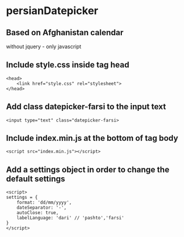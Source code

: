 # persianDatepicker

<h2>Based on Afghanistan calendar</h2>
<p>without jquery - only javascript</p>
<h2>Include <strong>style.css</strong> inside tag head</h2>

    <head>
        <link href="style.css" rel="stylesheet">
    </head>

<h2>Add class <strong>datepicker-farsi</strong> to the input text</h2>

    <input type="text" class="datepicker-farsi>

<h2>Include <strong>index.min.js</strong> at the bottom of tag body</h2>

    <script src="index.min.js"></script>

<h2>Add a <strong>settings</strong> object in order to change the default settings</h2>
        
    <script>
    settings = {
        format: 'dd/mm/yyyy',
        dateSeparator: '-',
        autoClose: true,
        labelLanguage: 'dari' // 'pashto','farsi'
    }
    </script>
